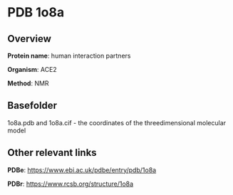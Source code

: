 # PDB 1o8a

## Overview

**Protein name**: human interaction partners

**Organism**: ACE2

**Method**: NMR



## Basefolder

1o8a.pdb and 1o8a.cif - the coordinates of the threedimensional molecular model



## Other relevant links 
**PDBe**:  https://www.ebi.ac.uk/pdbe/entry/pdb/1o8a
 
**PDBr**: https://www.rcsb.org/structure/1o8a 
